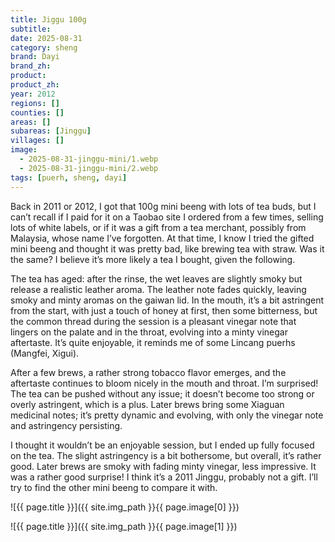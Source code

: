```yaml
---
title: Jiggu 100g
subtitle: 
date: 2025-08-31
category: sheng
brand: Dayi
brand_zh: 
product: 
product_zh: 
year: 2012
regions: []
counties: []
areas: []
subareas: [Jinggu]
villages: []
image: 
  - 2025-08-31-jinggu-mini/1.webp
  - 2025-08-31-jinggu-mini/2.webp
tags: [puerh, sheng, dayi]
---
```


Back in 2011 or 2012, I got that 100g mini beeng with lots of tea buds, but I can’t recall if I paid for it on a Taobao site I ordered from a few times, selling lots of white labels, or if it was a gift from a tea merchant, possibly from Malaysia, whose name I’ve forgotten. At that time, I know I tried the gifted mini beeng and thought it was pretty bad, like brewing tea with straw. Was it the same? I believe it’s more likely a tea I bought, given the following.

The tea has aged: after the rinse, the wet leaves are slightly smoky but release a realistic leather aroma. The leather note fades quickly, leaving smoky and minty aromas on the gaiwan lid. In the mouth, it’s a bit astringent from the start, with just a touch of honey at first, then some bitterness, but the common thread during the session is a pleasant vinegar note that lingers on the palate and in the throat, evolving into a minty vinegar aftertaste. It’s quite enjoyable, it reminds me of some Lincang puerhs (Mangfei, Xigui). 

After a few brews, a rather strong tobacco flavor emerges, and the aftertaste continues to bloom nicely in the mouth and throat. I’m surprised! The tea can be pushed without any issue; it doesn’t become too strong or overly astringent, which is a plus. Later brews bring some Xiaguan medicinal notes; it’s pretty dynamic and evolving, with only the vinegar note and astringency persisting. 

I thought it wouldn’t be an enjoyable session, but I ended up fully focused on the tea. The slight astringency is a bit bothersome, but overall, it’s rather good. Later brews are smoky with fading minty vinegar, less impressive. It was a rather good surprise! I think it’s a 2011 Jinggu, probably not a gift. I’ll try to find the other mini beeng to compare it with.

![{{ page.title }}]({{ site.img_path }}{{ page.image[0] }})

![{{ page.title }}]({{ site.img_path }}{{ page.image[1] }})